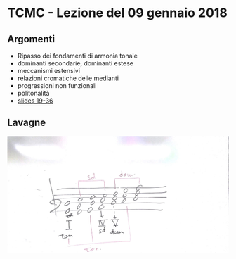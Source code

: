 # TCMC - Lezione del 09 gennaio 2018

## Argomenti

* Ripasso dei fondamenti di armonia tonale
* dominanti secondarie, dominanti estese
* meccanismi estensivi
* relazioni cromatiche delle medianti
* progressioni non funzionali
* politonalità
* [slides 19-36](./TCMC_19-36.pdf)

## Lavagne

![whiteboard 1](./P_2019-01-09_19.24.48_1.jpg)
